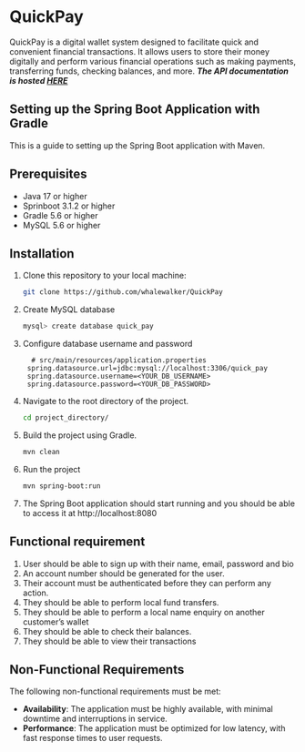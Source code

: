 # QuickPay
QuickPay is a digital wallet system designed to facilitate quick and convenient financial transactions. It allows users to store their money digitally and perform various financial operations such as making payments, transferring funds, checking balances, and more.
***The API documentation is hosted [HERE](https://documenter.getpostman.com/view/18385063/2s9XxySZiY#1d0ea8d9-db20-4868-a83b-4f5f03d3be98)***


## Setting up the Spring Boot Application with Gradle

This is a guide to setting up the Spring Boot application with Maven.

## Prerequisites

- Java 17 or higher
- Sprinboot 3.1.2 or higher
- Gradle 5.6 or higher
- MySQL 5.6 or higher

## Installation

1. Clone this repository to your local machine:

    ```bash
    git clone https://github.com/whalewalker/QuickPay
    ```

2. Create MySQL database

   ```bash
   mysql> create database quick_pay
   ```

3. Configure database username and password

     ```properties
       # src/main/resources/application.properties
      spring.datasource.url=jdbc:mysql://localhost:3306/quick_pay
      spring.datasource.username=<YOUR_DB_USERNAME>
      spring.datasource.password=<YOUR_DB_PASSWORD>
     ```
   
4.  Navigate to the root directory of the project.
    ```bash
    cd project_directory/
    ```

5. Build the project using Gradle.
   ```bash
   mvn clean 
    ```
6. Run the project 
   ```bash
   mvn spring-boot:run
    ```
7. The Spring Boot application should start running and you should be able to access it at http://localhost:8080

## Functional requirement
1. User should be able to sign up with their name, email, password and bio
2. An account number should be generated for the user.
3. Their account must be authenticated before they can perform any action.
4. They should be able to perform local fund transfers.
5. They should be able to perform a local name enquiry on another customer’s
wallet
6. They should be able to check their balances.
7. They should be able to view their transactions

## Non-Functional Requirements
The following non-functional requirements must be met:
- **Availability**: The application must be highly available, with minimal downtime and interruptions in service.
- **Performance**: The application must be optimized for low latency, with fast response times to user requests.

